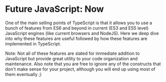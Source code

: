 # Future JavaScript: Now
One of the main selling points of TypeScript is that it allows you to use a bunch of features from ES6 and beyond in current (ES3 and ES5 level) JavaScript engines (like current browsers and NodeJS). Here we deep dive into why these features are useful followed by how these features are implemented in TypeScript.

Note: Not all of these features are slated for immediate addition to JavaScript but provide great utility to your code organization and maintenance. Also note that you are free to ignore any of the constructs that don't make sense for your project, although you will end up using most of them eventually ;)

